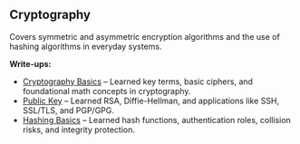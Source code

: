 ## Cryptography
Covers symmetric and asymmetric encryption algorithms and the use of hashing algorithms in everyday systems.

**Write-ups:**
- [Cryptography Basics](C_Basics.md) – Learned key terms, basic ciphers, and foundational math concepts in cryptography.
- [Public Key](C_Public_Key.md) – Learned RSA, Diffie-Hellman, and applications like SSH, SSL/TLS, and PGP/GPG.
- [Hashing Basics](Hashing_Basics.md) – Learned hash functions, authentication roles, collision risks, and integrity protection.
